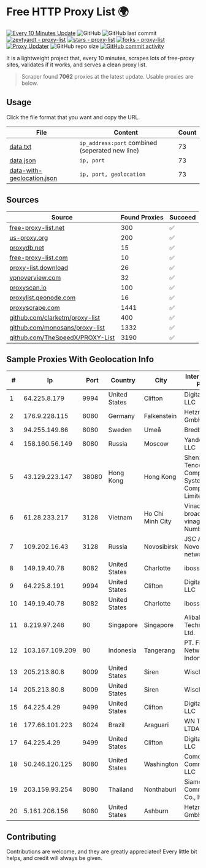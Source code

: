 
# Free HTTP Proxy List 🌍

[![Every 10 Minutes Update](https://github.com/mertguvencli/http-proxy-list/actions/workflows/main.yml/badge.svg?branch=main)](https://github.com/mertguvencli/http-proxy-list/actions/workflows/main.yml)
![GitHub](https://img.shields.io/github/license/mertguvencli/http-proxy-list)
![GitHub last commit](https://img.shields.io/github/last-commit/mertguvencli/http-proxy-list)
[![zevtyardt - proxy-list](https://img.shields.io/static/v1?label=zevtyardt&message=proxy-list&color=blue&logo=github)](https://github.com/zevtyardt/proxy-list "Go to GitHub repo")
[![stars - proxy-list](https://img.shields.io/github/stars/zevtyardt/proxy-list?style=social)](https://github.com/zevtyardt/proxy-list)
[![forks - proxy-list](https://img.shields.io/github/forks/zevtyardt/proxy-list?style=social)](https://github.com/zevtyardt/proxy-list)
[![Proxy Updater](https://github.com/zevtyardt/proxy-list/workflows/Proxy%20Updater/badge.svg)](https://github.com/zevtyardt/proxy-list/actions?query=workflow:"Proxy+Updater")
![GitHub repo size](https://img.shields.io/github/repo-size/zevtyardt/proxy-list)
[![GitHub commit activity](https://img.shields.io/github/commit-activity/m/zevtyardt/proxy-list?logo=commits)](https://github.com/zevtyardt/proxy-list/commits/main)

It is a lightweight project that, every 10 minutes, scrapes lots of free-proxy sites, validates if it works, and serves a clean proxy list.

> Scraper found **7062** proxies at the latest update. Usable proxies are below.

## Usage

Click the file format that you want and copy the URL.

|File|Content|Count|
|----|-------|-----|
|[data.txt](https://raw.githubusercontent.com/mertguvencli/http-proxy-list/main/proxy-list/data.txt)|`ip_address:port` combined (seperated new line)|73|
|[data.json](https://raw.githubusercontent.com/mertguvencli/http-proxy-list/main/proxy-list/data.json)|`ip, port`|73|
|[data-with-geolocation.json](https://raw.githubusercontent.com/mertguvencli/http-proxy-list/main/proxy-list/data-with-geolocation.json)|`ip, port, geolocation`|73|

## Sources

|Source|Found Proxies|Succeed|
|------|-------------|-------|
|[free-proxy-list.net](https://free-proxy-list.net)|300|✅|
|[us-proxy.org](https://www.us-proxy.org)|200|✅|
|[proxydb.net](http://proxydb.net)|15|✅|
|[free-proxy-list.com](https://free-proxy-list.com/?page=&port=&type%5B%5D=http&type%5B%5D=https&up_time=0&search=Search)|10|✅|
|[proxy-list.download](https://www.proxy-list.download/HTTP)|26|✅|
|[vpnoverview.com](https://vpnoverview.com/privacy/anonymous-browsing/free-proxy-servers)|32|✅|
|[proxyscan.io](https://www.proxyscan.io)|100|✅|
|[proxylist.geonode.com](https://proxylist.geonode.com/api/proxy-list?limit=300&page=1&sort_by=lastChecked&sort_type=desc&protocols=http,https)|16|✅|
|[proxyscrape.com](https://api.proxyscrape.com/v2/?request=displayproxies&protocol=http&timeout=10000&country=all&ssl=all&anonymity=all)|1441|✅|
|[github.com/clarketm/proxy-list](https://raw.githubusercontent.com/clarketm/proxy-list/master/proxy-list-raw.txt)|400|✅|
|[github.com/monosans/proxy-list](https://raw.githubusercontent.com/monosans/proxy-list/main/proxies/http.txt)|1332|✅|
|[github.com/TheSpeedX/PROXY-List](https://raw.githubusercontent.com/TheSpeedX/PROXY-List/master/http.txt)|3190|✅|


## Sample Proxies With Geolocation Info

|#|Ip|Port|Country|City|Internet Service Provider|
|-|--|----|-------|----|-------------------------|
|1|64.225.8.179|9994|United States|Clifton|DigitalOcean, LLC|
|2|176.9.228.115|8080|Germany|Falkenstein|Hetzner Online GmbH|
|3|94.255.149.86|8080|Sweden|Umeå|Bredband2 AB|
|4|158.160.56.149|8080|Russia|Moscow|Yandex.Cloud LLC|
|5|43.129.223.147|38080|Hong Kong|Hong Kong|Shenzhen Tencent Computer Systems Company Limited|
|6|61.28.233.217|3128|Vietnam|Ho Chi Minh City|Vinadata broadcast via vinagame AS Number|
|7|109.202.16.43|3128|Russia|Novosibirsk|JSC Avantel. Novosibirsk network|
|8|149.19.40.78|8082|United States|Charlotte|iboss, inc|
|9|64.225.8.191|9994|United States|Clifton|DigitalOcean, LLC|
|10|149.19.40.78|8082|United States|Charlotte|iboss, inc|
|11|8.219.97.248|80|Singapore|Singapore|Alibaba (US) Technology Co., Ltd.|
|12|103.167.109.209|80|Indonesia|Tangerang|PT. Fiber Networks Indonesia|
|13|205.213.80.8|8009|United States|Siren|WiscNet|
|14|205.213.80.8|8009|United States|Siren|WiscNet|
|15|64.225.4.29|9499|United States|Clifton|DigitalOcean, LLC|
|16|177.66.101.223|8024|Brazil|Araguari|WN TELECOM LTDA - ME|
|17|64.225.4.29|9499|United States|Clifton|DigitalOcean, LLC|
|18|50.246.120.125|8080|United States|Washington|Comcast Cable Communications, LLC|
|19|203.159.93.254|8080|Thailand|Nonthaburi|Siamdata Communication Co., ltd.|
|20|5.161.206.156|8080|United States|Ashburn|Hetzner Online GmbH|



## Contributing

Contributions are welcome, and they are greatly appreciated! Every
little bit helps, and credit will always be given.

